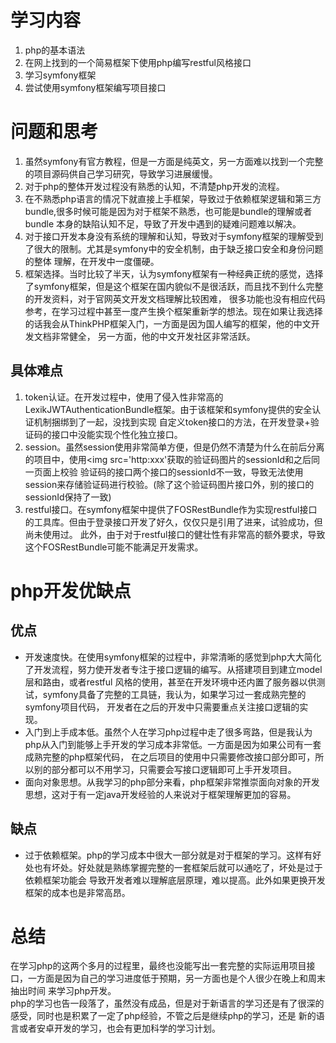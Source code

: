 # 学习内容
1. php的基本语法
2. 在网上找到的一个简易框架下使用php编写restful风格接口
3. 学习symfony框架
4. 尝试使用symfony框架编写项目接口
# 问题和思考
1. 虽然symfony有官方教程，但是一方面是纯英文，另一方面难以找到一个完整的项目源码供自己学习研究，导致学习进展缓慢。
2. 对于php的整体开发过程没有熟悉的认知，不清楚php开发的流程。
3. 在不熟悉php语言的情况下就直接上手框架，导致过于依赖框架逻辑和第三方bundle,很多时候可能是因为对于框架不熟悉，也可能是bundle的理解或者bundle
本身的缺陷认知不足，导致了开发中遇到的疑难问题难以解决。
4. 对于接口开发本身没有系统的理解和认知，导致对于symfony框架的理解受到了很大的限制。尤其是symfony中的安全机制，由于缺乏接口安全和身份问题的整体
理解，在开发中一度僵硬。
5. 框架选择。当时比较了半天，认为symfony框架有一种经典正统的感觉，选择了symfony框架，但是这个框架在国内貌似不是很活跃，而且找不到什么完整的开发资料，对于官网英文开发文档理解比较困难，
很多功能也没有相应代码参考，在学习过程中甚至一度产生换个框架重新学的想法。现在如果让我选择的话我会从ThinkPHP框架入门，一方面是因为国人编写的框架，他的中文开发文档非常健全，
另一方面，他的中文开发社区非常活跃。
## 具体难点
1. token认证。在开发过程中，使用了侵入性非常高的LexikJWTAuthenticationBundle框架。由于该框架和symfony提供的安全认证机制捆绑到了一起，没找到实现
自定义token接口的方法，在开发登录+验证码的接口中没能实现个性化独立接口。
2. session。虽然session使用非常简单方便，但是仍然不清楚为什么在前后分离的项目中，使用<img src='http:xxx'获取的验证码图片的sessionId和之后同一页面上校验
验证码的接口两个接口的sessionId不一致，导致无法使用session来存储验证码进行校验。(除了这个验证码图片接口外，别的接口的sessionId保持了一致)
3. restful接口。在symfony框架中提供了FOSRestBundle作为实现restful接口的工具库。但由于登录接口开发了好久，仅仅只是引用了进来，试验成功，但尚未使用过。
此外，由于对于restful接口的健壮性有非常高的额外要求，导致这个FOSRestBundle可能不能满足开发需求。
# php开发优缺点
## 优点
+ 开发速度快。在使用symfony框架的过程中，非常清晰的感觉到php大大简化了开发流程，努力使开发者专注于接口逻辑的编写。从搭建项目到建立model层和路由，或者restful
风格的使用，甚至在开发环境中还内置了服务器以供测试，symfony具备了完整的工具链，我认为，如果学习过一套成熟完整的symfony项目代码，
开发者在之后的开发中只需要重点关注接口逻辑的实现。
+ 入门到上手成本低。虽然个人在学习php过程中走了很多弯路，但是我认为php从入门到能够上手开发的学习成本非常低。一方面是因为如果公司有一套成熟完整的php框架代码，
在之后项目的使用中只需要修改接口部分即可，所以别的部分都可以不用学习，只需要会写接口逻辑即可上手开发项目。
+ 面向对象思想。从我学习的php部分来看，php框架非常推崇面向对象的开发思想，这对于有一定java开发经验的人来说对于框架理解更加的容易。
## 缺点
+ 过于依赖框架。php的学习成本中很大一部分就是对于框架的学习。这样有好处也有坏处。好处就是熟练掌握完整的一套框架后就可以通吃了，坏处是过于依赖框架功能会
导致开发者难以理解底层原理，难以提高。此外如果更换开发框架的成本也是非常高昂。
# 总结
在学习php的这两个多月的过程里，最终也没能写出一套完整的实际运用项目接口，一方面是因为自己的学习进度低于预期，另一方面也是个人很少在晚上和周末抽出时间
来学习php开发。<br>
php的学习也告一段落了，虽然没有成品，但是对于新语言的学习还是有了很深的感受，同时也是积累了一定了php经验，不管之后是继续php的学习，还是
新的语言或者安卓开发的学习，也会有更加科学的学习计划。
